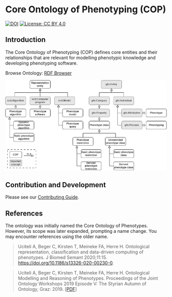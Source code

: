 # Core Ontology of Phenotyping (COP)

[![DOI](https://zenodo.org/badge/233046335.svg)](https://zenodo.org/badge/latestdoi/233046335) [![License: CC BY 4.0](https://img.shields.io/badge/License-CC_BY_4.0-lightgrey.svg)](LICENSE)

## Introduction

The Core Ontology of Phenotyping (COP) defines core entities and their relationships that are relevant for modelling phenotypic knowledge and developing phenotyping software.

Browse Ontology: [RDF Browser](https://top.imise.uni-leipzig.de/ontology/cop/)

![COP overview](images/cop.png)

## Contribution and Development

Please see our [Contributing Guide](CONTRIBUTING.md).

## References

The ontology was initially named the Core Ontology of Phenotypes. However, its scope was later expanded, prompting a name change. You may encounter references using the older name.

> Uciteli A, Beger C, Kirsten T, Meineke FA, Herre H. Ontological representation, classification and data-driven computing of phenotypes. J Biomed Semant 2020;11:15. https://doi.org/10.1186/s13326-020-00230-0.

> Uciteli A, Beger C, Kirsten T, Meineke FA, Herre H. Ontological Modelling and Reasoning of Phenotypes. Proceedings of the Joint Ontology Workshops 2019 Episode V: The Styrian Autumn of Ontology, Graz: 2019. [[PDF](http://ceur-ws.org/Vol-2518/paper-ODLS11.pdf)]
